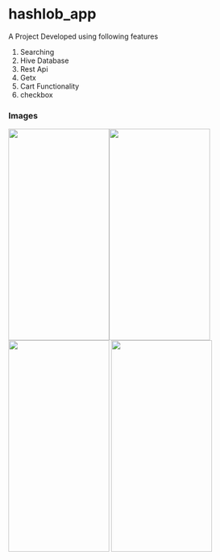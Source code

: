# hashlob_app

A Project Developed using following features 
1) Searching
2) Hive Database
3) Rest Api
4) Getx
5) Cart Functionality
6) checkbox

### Images

<img src="https://user-images.githubusercontent.com/58309881/129728710-25b6fa9a-9cca-423f-b0dd-abb3b6c9c8f9.jpeg" width="200" height="420"><img src="https://user-images.githubusercontent.com/58309881/129728695-d4746b90-d4b5-4e55-b895-8a826bf676a6.jpeg" width="200" height="420">
<img src="https://user-images.githubusercontent.com/58309881/129728705-ee50fc8e-e3dc-481e-a56e-3137e2e9480a.jpeg" width="200" height="420">
<img src="https://user-images.githubusercontent.com/58309881/129728707-87d2a655-ac18-4157-bb35-4bbb57f6ecc3.jpeg" width="200" height="420">


